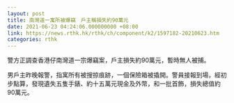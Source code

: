 ```yaml
---
layout: post
title: 南灣道一寓所被爆竊　戶主稱損失約90萬元
date: 2021-06-23 04:24:06.000000000 +08:00
link: https://news.rthk.hk/rthk/ch/component/k2/1597182-20210623.htm
categories: rthk
---
```


警方正調查香港仔南灣道一宗爆竊案，戶主損失約90萬元，暫時無人被捕。　

男戶主昨晚報警，指寓所有被搜掠痕跡，一個保險箱被撬開。警員接報到場，經初步點算，發現遺失五隻手錶、約十五萬元現金及外幣，和一批首飾，損失總值約90萬元。
